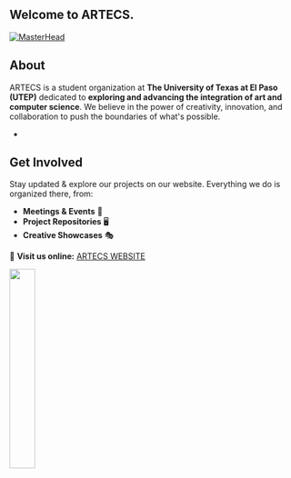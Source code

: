## Welcome to **ARTECS**.

[![MasterHead](https://i.pinimg.com/originals/b5/b8/2c/b5b82ca931a478f50a94f06ef2f9d211.jpg)](https://github.com/arthifact)

## About
ARTECS is a student organization at **The University of Texas at El Paso (UTEP)** dedicated to **exploring and advancing the integration of art and computer science**.
We believe in the power of creativity, innovation, and collaboration to push the boundaries of what's possible.  

-

## Get Involved  
Stay updated & explore our projects on our website. Everything we do is organized there, from:  
- **Meetings & Events** 📅  
- **Project Repositories** 🖥️  
- **Creative Showcases** 🎭  

🔗 **Visit us online:** [ARTECS WEBSITE](https://www.artecs.org/)  

<img src="https://i.giphy.com/26uf9smjCawERdCmI.webp" width="30%">
